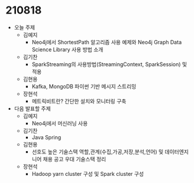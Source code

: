 # 210818

* 오늘 주제
  * 김예지
    * Neo4j에서 ShortestPath 알고리즘 사용 예제와 Neo4j Graph Data Science Library 사용 방법 소개
  * 김기찬
    * SparkStreaming의 사용방법(StreamingContext, SparkSession) 및 적용
  * 김현용
    * Kafka, MongoDB 파이썬 기반 메시지 스트리밍
  * 장현석
    * 메트릭비트란? 간단한 설치와 모니터링 구축
* 다음 발표할 주제
  * 김예지
    * Neo4j에서 머신러닝 사용
  * 김기찬
    * Java Spring
  * 김현용
    * 선호도 높은 기술스택 역할,관계(수집,가공,저장,분석,언어)  및 데이터엔지니어 채용 공고 우대 기술스택 정리
  * 장현석
    * Hadoop yarn cluster 구성 및 Spark cluster 구성